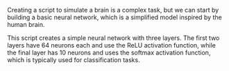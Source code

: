 Creating a script to simulate a brain is a complex task, but we can start by building a basic neural network, which is a simplified model inspired by the human brain. 

This script creates a simple neural network with three layers. The first two layers have 64 neurons each and use the ReLU activation function, while the final layer has 10 neurons and uses the softmax activation function, which is typically used for classification tasks.
